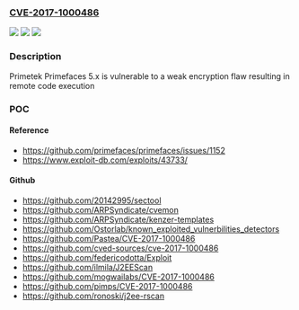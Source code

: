 ### [CVE-2017-1000486](https://cve.mitre.org/cgi-bin/cvename.cgi?name=CVE-2017-1000486)
![](https://img.shields.io/static/v1?label=Product&message=n%2Fa&color=blue)
![](https://img.shields.io/static/v1?label=Version&message=n%2Fa&color=blue)
![](https://img.shields.io/static/v1?label=Vulnerability&message=n%2Fa&color=brighgreen)

### Description

Primetek Primefaces 5.x is vulnerable to a weak encryption flaw resulting in remote code execution

### POC

#### Reference
- https://github.com/primefaces/primefaces/issues/1152
- https://www.exploit-db.com/exploits/43733/

#### Github
- https://github.com/20142995/sectool
- https://github.com/ARPSyndicate/cvemon
- https://github.com/ARPSyndicate/kenzer-templates
- https://github.com/Ostorlab/known_exploited_vulnerbilities_detectors
- https://github.com/Pastea/CVE-2017-1000486
- https://github.com/cved-sources/cve-2017-1000486
- https://github.com/federicodotta/Exploit
- https://github.com/ilmila/J2EEScan
- https://github.com/mogwailabs/CVE-2017-1000486
- https://github.com/pimps/CVE-2017-1000486
- https://github.com/ronoski/j2ee-rscan

